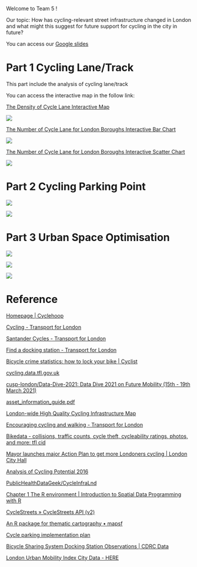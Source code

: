 Welcome to Team 5 !

Our topic: 
    How has cycling-relevant street infrastructure changed in London and what might this suggest for future support for cycling in the city in future? 

You can access our [Google slides](https://docs.google.com/presentation/d/1si8_LA3jBoA7DxknHHKAjZUkrJZUS3_Gy0fixIxwC9c/edit?usp=sharing)

# Part 1 Cycling Lane/Track

This part include the analysis of cycling lane/track

You can access the interactive map in the follow link:

[The Density of Cycle Lane Interactive Map](https://fang-zeqiang.github.io/CLMAP/density_cycle_lane.html)

![](https://zeqiang.fun/CLMAP/img/map.png)

[The Number of Cycle Lane for London Boroughs Interactive Bar Chart](https://fang-zeqiang.github.io/CLMAP/echarts4r.html)

![](https://zeqiang.fun/CLMAP/img/bar.png)

[The Number of Cycle Lane for London Boroughs Interactive Scatter Chart](https://fang-zeqiang.github.io/CLMAP/scatter.html)

![](https://zeqiang.fun/CLMAP/img/scatter.png)

# Part 2 Cycling Parking Point

![](https://zeqiang.fun/CLMAP/img/parkingbyboro.png)

![](https://zeqiang.fun/CLMAP/img/with_lock_porpotion.png)

# Part 3 Urban Space Optimisation

![](https://zeqiang.fun/CLMAP/img/zhengzi_1.png)

![](https://zeqiang.fun/CLMAP/img/zhengzi_2.png)

![](https://zeqiang.fun/CLMAP/img/zhengzi_3.png)

# Reference

[Homepage | Cyclehoop](https://www.cyclehoop.rentals/)  

[Cycling - Transport for London](https://tfl.gov.uk/modes/cycling/)  

[Santander Cycles - Transport for London](https://tfl.gov.uk/modes/cycling/santander-cycles?intcmp=2295)  

[Find a docking station - Transport for London](https://tfl.gov.uk/modes/cycling/santander-cycles/find-a-docking-station?intcmp=2321)  

[Bicycle crime statistics: how to lock your bike | Cyclist](https://www.cyclist.co.uk/news/412/bicycle-crime-statistics)  

[cycling.data.tfl.gov.uk](https://cycling.data.tfl.gov.uk/)  

[cusp-london/Data-Dive-2021: Data Dive 2021 on Future Mobility (15th - 19th March 2021)](https://github.com/cusp-london/Data-Dive-2021)  

[asset_information_guide.pdf](https://cycling.data.tfl.gov.uk/CyclingInfrastructure/documentation/asset_information_guide.pdf)  

[London-wide High Quality Cycling Infrastructure Map](https://camdencyclists.org.uk/campaigns-2/draft-for-london-wide-high-quality-cycling-infrastructure-map-present-and-future/)  

[Encouraging cycling and walking - Transport for London](https://tfl.gov.uk/corporate/about-tfl/how-we-work/planning-for-the-future/encouraging-cycling-and-walking#:~:text=The%20overarching%20goal%20of%20the,the%20London-wide%20cycle%20network)  

[Bikedata - collisions, traffic counts, cycle theft, cycleability ratings, photos, and more: tfl cid](https://bikedata.cyclestreets.net/tflcid/#14.45/51.51438/-0.09661)  

[Mayor launches major Action Plan to get more Londoners cycling | London City Hall](https://www.london.gov.uk/press-releases/mayoral/action-plan-to-get-more-londoners-cycling)  

[Analysis of Cycling Potential 2016](http://content.tfl.gov.uk/analysis-of-cycling-potential-2016.pdf)  

[PublicHealthDataGeek/CycleInfraLnd](https://github.com/PublicHealthDataGeek/CycleInfraLnd)  

[Chapter 1 The R environment | Introduction to Spatial Data Programming with R](http://132.72.155.230:3838/r/the-r-environment.html)  

[CycleStreets » CycleStreets API (v2)](https://www.cyclestreets.net/api/#infrastructuredatasetauditing)  

[An R package for thematic cartography • mapsf](https://riatelab.github.io/mapsf/)  

[Cycle parking implementation plan](https://content.tfl.gov.uk/cycle-parking-implementation-plan.pdf)  

[Bicycle Sharing System Docking Station Observations | CDRC Data](https://data.cdrc.ac.uk/dataset/bicycle-sharing-system-docking-station-observations)  

[London Urban Mobility Index City Data - HERE](https://urbanmobilityindex.here.com/city/london/)


